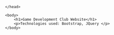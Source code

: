 <html>
	<head>

	</head>

	<body>
		<h1>Game Development Club Website</h1>
		<p>Technologies used: Bootstrap, JQuery </p>
	</body>
</html>